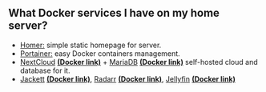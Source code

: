 ## What Docker services I have on my home server?
- [Homer:](https://github.com/bastienwirtz/homer) simple static homepage for server.
- [Portainer:](https://portainer.io) easy Docker containers  management.
- [NextCloud](https://nextcloud.com) **[(Docker link)](https://hub.docker.com/r/linuxserver/nextcloud)** + [MariaDB](https://mariadb.org) **[(Docker link)](https://hub.docker.com/r/linuxserver/mariadb)** self-hosted cloud and database for it.
- [Jackett](https://github.com/Jackett/Jackett) **[(Docker link)](https://hub.docker.com/r/linuxserver/jackett)**, [Radarr](https://radarr.video/) **[(Docker link)](https://hub.docker.com/r/linuxserver/radarr)**, [Jellyfin](https://jellyfin.org/) **[(Docker link)](https://hub.docker.com/r/linuxserver/jellyfin)**
